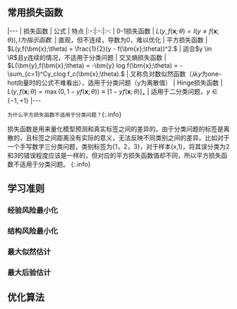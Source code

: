 
## 常用损失函数
|---
| 损失函数 | 公式 | 特点 
|:-:|:-:|:-:
| 0-1损失函数 | $L(y,f(\bm{x};\theta) = I(y \neq f(\bm{x};\theta)), I为指示函数.$ | 直观，但不连续，导数为0，难以优化
| 平方损失函数 | $L(y,f(\bm{x};\theta) = \frac{1}{2}(y - f(\bm{x};\theta))^2.$ | 适合$y \in \R$且y连续的情况，不适用于分类问题
| 交叉熵损失函数 | $L(\bm{y},f(\bm{x};\theta) = -\bm{y} log f(\bm{x};\theta) = - \sum_{c=1}^Cy_clog f_c(\bm{x};\theta).$ | 又称负对数似然函数（从$y$为one-hot向量时的公式不难看出），适用于分类问题（y为离散值）
| Hinge损失函数 | $L(y,f(\bm{x};\theta) = \max (0,1-yf(\bm{x};\theta)) \equiv [1-yf(\bm{x};\theta)]_+$ | 适用于二分类问题，$y \in \{-1,+1\}$
|---

`为什么平方损失函数不适用于分类问题？`{:.info}

损失函数是用来量化模型预测和真实标签之间的差异的。由于分类问题的标签是离散的，且标签之间距离没有实际的意义，无法反映不同类别之间的差异。比如对于一个手写数字三分类问题，类别标签为{1，2，3}，对于样本(x,1)，将其误分类为2和3的错误程度应该是一样的，但对应的平方损失函数值却不同，所以平方损失函数不适用于分类问题。
{:.info}

## 学习准则
### 经验风险最小化
### 结构风险最小化
### 最大似然估计
### 最大后验估计

## 优化算法
